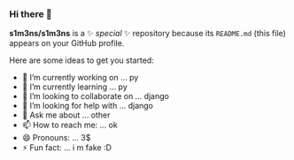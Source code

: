 ### Hi there 👋

**s1m3ns/s1m3ns** is a ✨ _special_ ✨ repository because its `README.md` (this file) appears on your GitHub profile.

Here are some ideas to get you started:

- 🔭 I’m currently working on ... py
- 🌱 I’m currently learning ... py
- 👯 I’m looking to collaborate on ... django
- 🤔 I’m looking for help with ... django
- 💬 Ask me about ... other
- 📫 How to reach me: ... ok
- 😄 Pronouns: ... 3$
- ⚡ Fun fact: ... i m fake :D
